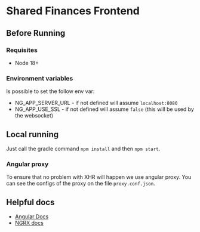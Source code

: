 # Shared Finances Frontend

## Before Running

### Requisites

- Node 18+

### Environment variables

Is possible to set the follow env var:

- NG_APP_SERVER_URL - if not defined will assume `localhost:8080`
- NG_APP_USE_SSL - if not defined will assume `false` (this will be used by the websocket)

## Local running

Just call the gradle command `npm install` and then `npm start`.

### Angular proxy

To ensure that no problem with XHR will happen we use angular proxy. 
You can see the configs of the proxy on the file `proxy.conf.json`.

## Helpful docs

- [Angular Docs](https://angular.io/docs)
- [NGRX docs](https://ngrx.io/)
